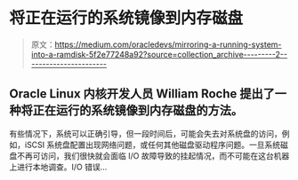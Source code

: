 # 将正在运行的系统镜像到内存磁盘

> 原文：<https://medium.com/oracledevs/mirroring-a-running-system-into-a-ramdisk-5f2e77248a92?source=collection_archive---------2----------------------->

## Oracle Linux 内核开发人员 William Roche 提出了一种将正在运行的系统镜像到内存磁盘的方法。

有些情况下，系统可以正确引导，但一段时间后，可能会失去对系统盘的访问，例如，iSCSI 系统盘配置出现网络问题，或任何其他磁盘驱动程序问题。一旦系统磁盘不再可访问，我们很快就会面临 I/O 故障导致的挂起情况，而不可能在这台机器上进行本地调查。I/O 错误…